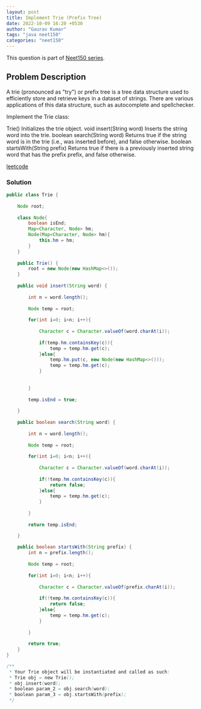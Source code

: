 ```yaml
---
layout: post
title: Implement Trie (Prefix Tree)
date: 2022-10-09 16:20 +0530
author: "Gaurav Kumar"
tags: "java neet150"
categories: "neet150"
---
```


This question is part of [Neet150 series](https://neetcode.io/practice).  

## Problem Description

A trie (pronounced as "try") or prefix tree is a tree data structure used to efficiently store and retrieve keys in a dataset of strings. There are various applications of this data structure, such as autocomplete and spellchecker.

Implement the Trie class:

Trie() Initializes the trie object.
void insert(String word) Inserts the string word into the trie.
boolean search(String word) Returns true if the string word is in the trie (i.e., was inserted before), and false otherwise.
boolean startsWith(String prefix) Returns true if there is a previously inserted string word that has the prefix prefix, and false otherwise.

[leetcode](https://leetcode.com/problems/implement-trie-prefix-tree/)

### Solution

```java
public class Trie {
    
    Node root;
    
    class Node{
        boolean isEnd;
        Map<Character, Node> hm;
        Node(Map<Character, Node> hm){
            this.hm = hm;
        }
    }
    
    public Trie() {
        root = new Node(new HashMap<>());
    }
    
    public void insert(String word) {
        
        int n = word.length();
        
        Node temp = root;
        
        for(int i=0; i<n; i++){
            
            Character c = Character.valueOf(word.charAt(i));
            
            if(temp.hm.containsKey(c)){
                temp = temp.hm.get(c);
            }else{
                temp.hm.put(c, new Node(new HashMap<>()));
                temp = temp.hm.get(c);
            }
            
            
        }
        
        temp.isEnd = true;
        
    }
    
    public boolean search(String word) {
        
        int n = word.length();
        
        Node temp = root;
        
        for(int i=0; i<n; i++){
            
            Character c = Character.valueOf(word.charAt(i));
            
            if(!temp.hm.containsKey(c)){
                return false;
            }else{
                temp = temp.hm.get(c);
            }
            
        }
        
        return temp.isEnd;

    }
    
    public boolean startsWith(String prefix) {
        int n = prefix.length();
        
        Node temp = root;
        
        for(int i=0; i<n; i++){
            
            Character c = Character.valueOf(prefix.charAt(i));
            
            if(!temp.hm.containsKey(c)){
                return false;
            }else{
                temp = temp.hm.get(c);
            }
            
        }
        
        return true;
    }
}

/**
 * Your Trie object will be instantiated and called as such:
 * Trie obj = new Trie();
 * obj.insert(word);
 * boolean param_2 = obj.search(word);
 * boolean param_3 = obj.startsWith(prefix);
 */
```
